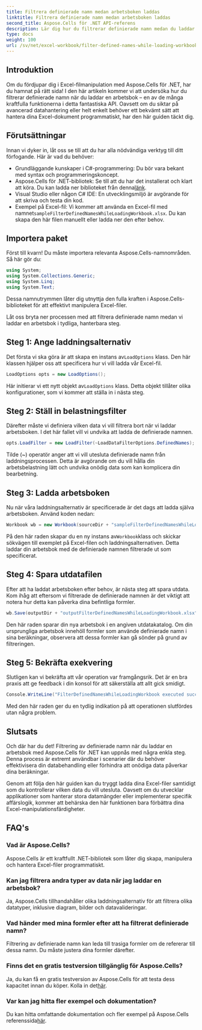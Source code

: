 ```yaml
---
title: Filtrera definierade namn medan arbetsboken laddas
linktitle: Filtrera definierade namn medan arbetsboken laddas
second_title: Aspose.Cells för .NET API-referens
description: Lär dig hur du filtrerar definierade namn medan du laddar en arbetsbok med Aspose.Cells för .NET i den här omfattande guiden.
type: docs
weight: 100
url: /sv/net/excel-workbook/filter-defined-names-while-loading-workbook/
---
```

## Introduktion

Om du fördjupar dig i Excel-filmanipulation med Aspose.Cells för .NET, har du hamnat på rätt sida! I den här artikeln kommer vi att undersöka hur du filtrerar definierade namn när du laddar en arbetsbok – en av de många kraftfulla funktionerna i detta fantastiska API. Oavsett om du siktar på avancerad datahantering eller helt enkelt behöver ett bekvämt sätt att hantera dina Excel-dokument programmatiskt, har den här guiden täckt dig.

## Förutsättningar

Innan vi dyker in, låt oss se till att du har alla nödvändiga verktyg till ditt förfogande. Här är vad du behöver:

- Grundläggande kunskaper i C#-programmering: Du bör vara bekant med syntax och programmeringskoncept.
-  Aspose.Cells för .NET-bibliotek: Se till att du har det installerat och klart att köra. Du kan ladda ner biblioteket från denna[länk](https://releases.aspose.com/cells/net/).
- Visual Studio eller någon C# IDE: En utvecklingsmiljö är avgörande för att skriva och testa din kod.
-  Exempel på Excel-fil: Vi kommer att använda en Excel-fil med namnet`sampleFilterDefinedNamesWhileLoadingWorkbook.xlsx`. Du kan skapa den här filen manuellt eller ladda ner den efter behov.

## Importera paket

Först till kvarn! Du måste importera relevanta Aspose.Cells-namnområden. Så här gör du:

```csharp
using System;
using System.Collections.Generic;
using System.Linq;
using System.Text;
```

Dessa namnutrymmen låter dig utnyttja den fulla kraften i Aspose.Cells-biblioteket för att effektivt manipulera Excel-filer.

Låt oss bryta ner processen med att filtrera definierade namn medan vi laddar en arbetsbok i tydliga, hanterbara steg.

## Steg 1: Ange laddningsalternativ

Det första vi ska göra är att skapa en instans av`LoadOptions` klass. Den här klassen hjälper oss att specificera hur vi vill ladda vår Excel-fil.

```csharp
LoadOptions opts = new LoadOptions();
```

 Här initierar vi ett nytt objekt av`LoadOptions` klass. Detta objekt tillåter olika konfigurationer, som vi kommer att ställa in i nästa steg.

## Steg 2: Ställ in belastningsfilter

Därefter måste vi definiera vilken data vi vill filtrera bort när vi laddar arbetsboken. I det här fallet vill vi undvika att ladda de definierade namnen.

```csharp
opts.LoadFilter = new LoadFilter(~LoadDataFilterOptions.DefinedNames);
```

Tilde (~) operatör anger att vi vill utesluta definierade namn från laddningsprocessen. Detta är avgörande om du vill hålla din arbetsbelastning lätt och undvika onödig data som kan komplicera din bearbetning.

## Steg 3: Ladda arbetsboken

Nu när våra laddningsalternativ är specificerade är det dags att ladda själva arbetsboken. Använd koden nedan:

```csharp
Workbook wb = new Workbook(sourceDir + "sampleFilterDefinedNamesWhileLoadingWorkbook.xlsx", opts);
```

 På den här raden skapar du en ny instans av`Workbook`klass och skickar sökvägen till exemplet på Excel-filen och laddningsalternativen. Detta laddar din arbetsbok med de definierade namnen filtrerade ut som specificerat.

## Steg 4: Spara utdatafilen

Efter att ha laddat arbetsboken efter behov, är nästa steg att spara utdata. Kom ihåg att eftersom vi filtrerade de definierade namnen är det viktigt att notera hur detta kan påverka dina befintliga formler.

```csharp
wb.Save(outputDir + "outputFilterDefinedNamesWhileLoadingWorkbook.xlsx");
```

Den här raden sparar din nya arbetsbok i en angiven utdatakatalog. Om din ursprungliga arbetsbok innehöll formler som använde definierade namn i sina beräkningar, observera att dessa formler kan gå sönder på grund av filtreringen.

## Steg 5: Bekräfta exekvering

Slutligen kan vi bekräfta att vår operation var framgångsrik. Det är en bra praxis att ge feedback i din konsol för att säkerställa att allt gick smidigt.

```csharp
Console.WriteLine("FilterDefinedNamesWhileLoadingWorkbook executed successfully.");
```

Med den här raden ger du en tydlig indikation på att operationen slutfördes utan några problem.

## Slutsats

Och där har du det! Filtrering av definierade namn när du laddar en arbetsbok med Aspose.Cells för .NET kan uppnås med några enkla steg. Denna process är extremt användbar i scenarier där du behöver effektivisera din databehandling eller förhindra att onödiga data påverkar dina beräkningar.

Genom att följa den här guiden kan du tryggt ladda dina Excel-filer samtidigt som du kontrollerar vilken data du vill utesluta. Oavsett om du utvecklar applikationer som hanterar stora datamängder eller implementerar specifik affärslogik, kommer att behärska den här funktionen bara förbättra dina Excel-manipulationsfärdigheter.

## FAQ's

### Vad är Aspose.Cells?
Aspose.Cells är ett kraftfullt .NET-bibliotek som låter dig skapa, manipulera och hantera Excel-filer programmatiskt.

### Kan jag filtrera andra typer av data när jag laddar en arbetsbok?
Ja, Aspose.Cells tillhandahåller olika laddningsalternativ för att filtrera olika datatyper, inklusive diagram, bilder och datavalideringar.

### Vad händer med mina formler efter att ha filtrerat definierade namn?
Filtrering av definierade namn kan leda till trasiga formler om de refererar till dessa namn. Du måste justera dina formler därefter.

### Finns det en gratis testversion tillgänglig för Aspose.Cells?
 Ja, du kan få en gratis testversion av Aspose.Cells för att testa dess kapacitet innan du köper. Kolla in det[här](https://releases.aspose.com/).

### Var kan jag hitta fler exempel och dokumentation?
 Du kan hitta omfattande dokumentation och fler exempel på Aspose.Cells referenssida[här](https://reference.aspose.com/cells/net/).